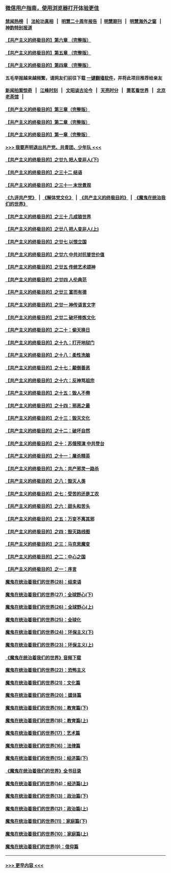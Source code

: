 ### [微信用户指南，使用浏览器打开体验更佳](https://github.com/gfw-breaker/banned-news1/blob/master/indexes/wechat-guide.md?t=0)
#### [禁闻热榜](热点新闻.md?t=0)  &nbsp;&nbsp;|&nbsp;&nbsp; [法轮功真相](https://github.com/gfw-breaker/truth/blob/master/README.md?t=0) &nbsp;&nbsp;|&nbsp;&nbsp; [明慧二十周年报告](https://github.com/gfw-breaker/mh-reports/blob/master/README.md?t=0) &nbsp;&nbsp;|&nbsp;&nbsp;[明慧期刊](https://github.com/gfw-breaker/mh-qikan) &nbsp;&nbsp;|&nbsp;&nbsp; [明慧海外之窗](https://github.com/gfw-breaker/mh-news/blob/master/README.md?t=0) &nbsp;&nbsp;|&nbsp;&nbsp; [神韵特别报道](https://github.com/gfw-breaker/mh-news/blob/master/shenyun.md?t=0)
#### [【共产主义的终极目的】第六章 （完整版）](../pages/nsc422/n11428913.md?t=02061355) 
#### [【共产主义的终极目的】第五章 （完整版）](../pages/nsc422/n11428912.md?t=02061355) 
#### [【共产主义的终极目的】第四章 （完整版）](../pages/nsc422/n11428907.md?t=02061355) 
#### 五毛举报越来越频繁，请网友们前往下载 [一键翻墙软件](https://github.com/gfw-breaker/ssr-accounts)，并将此项目推荐给亲友
#### [新闻拍案惊奇](https://github.com/gfw-breaker/banned-news1/blob/master/pages/link4.md) &nbsp;&nbsp;|&nbsp;&nbsp; [江峰时刻](https://github.com/gfw-breaker/banned-news1/blob/master/pages/link4.md) &nbsp;&nbsp;|&nbsp;&nbsp; [文昭谈古论今](https://github.com/gfw-breaker/banned-news1/blob/master/pages/link4.md) &nbsp;&nbsp;|&nbsp;&nbsp; [天亮时分](https://github.com/gfw-breaker/banned-news1/blob/master/pages/link4.md) &nbsp;&nbsp;|&nbsp;&nbsp; [萧茗看世界](https://github.com/gfw-breaker/banned-news1/blob/master/pages/link4.md) &nbsp;&nbsp;|&nbsp;&nbsp; [北京老茶馆](https://github.com/gfw-breaker/banned-news1/blob/master/pages/link4.md) &nbsp;&nbsp;|&nbsp;&nbsp; 
#### [【共产主义的终极目的】第三章（完整版）](../pages/nsc422/n11428848.md?t=02061355) 
#### [【共产主义的终极目的】第二章（完整版）](../pages/nsc422/n11428831.md?t=02061355) 
#### [【共产主义的终极目的】第一章（完整版）](../pages/nsc422/n11417651.md?t=02061355) 
#### [>>> 我要声明退出共产党、共青团、少年队 <<<](https://github.com/begood0513/goodnews/blob/master/quit/letter.md) 
#### [【共产主义的终极目的】之廿九 把人变非人(下)](../pages/nsc422/n11344140.md?t=02061355) 
#### [【共产主义的终极目的】之三十二 结语](../pages/nsc422/n11360535.md?t=02061355) 
#### [【共产主义的终极目的】之三十一 末世景观](../pages/nsc422/n11351129.md?t=02061355) 
#### [《九评共产党》](https://github.com/begood0513/9ping.md/blob/master/README.md) &nbsp;|&nbsp; [《解体党文化》](../../../../jtdwh.md/blob/master/README.md)  &nbsp;|&nbsp; [《共产主义的终极目的》](../../../../gczydzjmd.md/blob/master/README.md) &nbsp;|&nbsp; [《魔鬼在统治我们的世界》](../../../../mgztzwmdsj.md/blob/master/README.md) 
#### [【共产主义的终极目的】之三十 几成狼世界](../pages/nsc422/n11348280.md?t=02061355) 
#### [【共产主义的终极目的】之廿八 把人变非人(上)](../pages/nsc422/n11340492.md?t=02061355) 
#### [【共产主义的终极目的】之廿七 以恨立国](../pages/nsc422/n11336944.md?t=02061355) 
#### [【共产主义的终极目的】之廿六 中共对抗普世价值](../pages/nsc422/n11324785.md?t=02061355) 
#### [【共产主义的终极目的】之廿五 传统艺术颂神](../pages/nsc422/n11296396.md?t=02061355) 
#### [【共产主义的终极目的】之廿四 人伦典范](../pages/nsc422/n11296397.md?t=02061355) 
#### [【共产主义的终极目的】之廿三 富而有德](../pages/nsc422/n11283598.md?t=02061355) 
#### [【共产主义的终极目的】之廿一 神传语言文字](../pages/nsc422/n11263265.md?t=02061355) 
#### [【共产主义的终极目的】之廿二 破坏修炼文化](../pages/nsc422/n11245728.md?t=02061355) 
#### [【共产主义的终极目的】之二十：偷天换日](../pages/nsc422/n11238846.md?t=02061355) 
#### [【共产主义的终极目的】之十九：打开地狱门](../pages/nsc422/n11206376.md?t=02061355) 
#### [【共产主义的终极目的】之十八：柔性洗脑](../pages/nsc422/n11199994.md?t=02061355) 
#### [【共产主义的终极目的】之十七：颠倒善恶](../pages/nsc422/n11179782.md?t=02061355) 
#### [【共产主义的终极目的】之十六：反神骂祖宗](../pages/nsc422/n11166798.md?t=02061355) 
#### [【共产主义的终极目的】之十五：毁人不倦](../pages/nsc422/n11166792.md?t=02061355) 
#### [【共产主义的终极目的】之十四：邪恶之最](../pages/nsc422/n11150249.md?t=02061355) 
#### [【共产主义的终极目的】之十三：毁灭文化](../pages/nsc422/n11135227.md?t=02061355) 
#### [【共产主义的终极目的】之十二：破坏自然](../pages/nsc422/n11135214.md?t=02061355) 
#### [【共产主义的终极目的】之十：苏俄预演 中共登台](../pages/nsc422/n11118424.md?t=02061355) 
#### [【共产主义的终极目的】之十一：屠杀精英](../pages/nsc422/n11118442.md?t=02061355) 
#### [【共产主义的终极目的】之九：共产邪灵一路杀](../pages/nsc422/n11114139.md?t=02061355) 
#### [【共产主义的终极目的】之八：毁灭人类](../pages/nsc422/n11108503.md?t=02061355) 
#### [【共产主义的终极目的】之七：受苦的还是工农](../pages/nsc422/n11101809.md?t=02061355) 
#### [【共产主义的终极目的】之六：甜头和苦头](../pages/nsc422/n11096971.md?t=02061355) 
#### [【共产主义的终极目的】之五：万变不离其邪](../pages/nsc422/n11091285.md?t=02061355) 
#### [【共产主义的终极目的】之四：毁灭路线图](../pages/nsc422/n11086284.md?t=02061355) 
#### [【共产主义的终极目的】之三：马克思魔变](../pages/nsc422/n11061941.md?t=02061355) 
#### [【共产主义的终极目的】之二：中心之国](../pages/nsc422/n11047728.md?t=02061355) 
#### [【共产主义的终极目的】之一：序言](../pages/nsc422/n11086077.md?t=02061355) 
#### [魔鬼在统治着我们的世界(28)：结束语](../pages/nsc422/n10936246.md?t=02061355) 
#### [魔鬼在统治着我们的世界(27)：全球野心(下)](../pages/nsc422/n10928319.md?t=02061355) 
#### [魔鬼在统治着我们的世界(26)：全球野心(上)](../pages/nsc422/n10900318.md?t=02061355) 
#### [魔鬼在统治着我们的世界(25)：全球化](../pages/nsc422/n10788205.md?t=02061355) 
#### [魔鬼在统治着我们的世界(24)：环保主义(下)](../pages/nsc422/n10695307.md?t=02061355) 
#### [魔鬼在统治着我们的世界(23)：环保主义(上)](../pages/nsc422/n10688613.md?t=02061355) 
#### [《魔鬼在统治着我们的世界》音频下载](../pages/nsc422/n10635553.md?t=02061355) 
#### [魔鬼在统治着我们的世界(22)：恐怖主义](../pages/nsc422/n10614727.md?t=02061355) 
#### [魔鬼在统治着我们的世界(21)：文化篇](../pages/nsc422/n10597706.md?t=02061355) 
#### [魔鬼在统治着我们的世界(20)：媒体篇](../pages/nsc422/n10586579.md?t=02061355) 
#### [魔鬼在统治着我们的世界(19)：教育篇(下)](../pages/nsc422/n10564808.md?t=02061355) 
#### [魔鬼在统治着我们的世界(18)：教育篇(上)](../pages/nsc422/n10526970.md?t=02061355) 
#### [魔鬼在统治着我们的世界(17)：艺术篇](../pages/nsc422/n10499093.md?t=02061355) 
#### [魔鬼在统治着我们的世界(16)：法律篇](../pages/nsc422/n10485969.md?t=02061355) 
#### [魔鬼在统治着我们的世界(15)：经济篇(下)](../pages/nsc422/n10469975.md?t=02061355) 
#### [《魔鬼在统治着我们的世界》全书目录](../pages/nsc422/n10464261.md?t=02061355) 
#### [魔鬼在统治着我们的世界(14)：经济篇(上)](../pages/nsc422/n10457370.md?t=02061355) 
#### [魔鬼在统治着我们的世界(13)：政治篇(下)](../pages/nsc422/n10448270.md?t=02061355) 
#### [魔鬼在统治着我们的世界(12)：政治篇(上)](../pages/nsc422/n10444576.md?t=02061355) 
#### [魔鬼在统治着我们的世界(11)：家庭篇(下)](../pages/nsc422/n10440961.md?t=02061355) 
#### [魔鬼在统治着我们的世界(10)：家庭篇(上)](../pages/nsc422/n10435448.md?t=02061355) 
#### [魔鬼在统治着我们的世界(9)：信仰篇](../pages/nsc422/n10432159.md?t=02061355) 

----
#### [ >>> 更早内容 <<< ](../indexes/nsc422-earlier.md)

